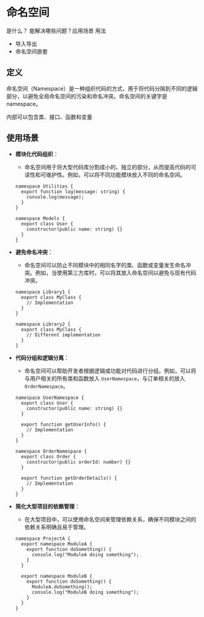 # 命名空间
是什么？
能解决哪些问题？应用场景
用法
* 导入导出
* 命名空间嵌套

## 定义
命名空间（Namespace）是一种组织代码的方式，用于将代码分隔到不同的逻辑部分，以避免全局命名空间的污染和命名冲突。命名空间的关键字是 namespace。

内部可以包含类、接口、函数和变量

## 使用场景
- **模块化代码组织**：
    - 命名空间用于将大型代码库分割成小的、独立的部分，从而提高代码的可读性和可维护性。例如，可以将不同功能模块放入不同的命名空间。
    
    ```tsx
    namespace Utilities {
      export function log(message: string) {
        console.log(message);
      }
    }
    
    namespace Models {
      export class User {
        constructor(public name: string) {}
      }
    }
    
    ```
    
- **避免命名冲突**：
    - 命名空间可以防止不同模块中的相同名字的类、函数或变量发生命名冲突。例如，当使用第三方库时，可以将其放入命名空间以避免与现有代码冲突。
    
    ```tsx
    namespace Library1 {
      export class MyClass {
        // Implementation
      }
    }
    
    namespace Library2 {
      export class MyClass {
        // Different implementation
      }
    }
    
    ```
    
- **代码分组和逻辑分离**：
    - 命名空间可以帮助开发者根据逻辑或功能对代码进行分组。例如，可以将与用户相关的所有类和函数放入 `UserNamespace`，与订单相关的放入 `OrderNamespace`。
    
    ```tsx
    namespace UserNamespace {
      export class User {
        constructor(public name: string) {}
      }
    
      export function getUserInfo() {
        // Implementation
      }
    }
    
    namespace OrderNamespace {
      export class Order {
        constructor(public orderId: number) {}
      }
    
      export function getOrderDetails() {
        // Implementation
      }
    }
    
    ```
    
- **简化大型项目的依赖管理**：
    - 在大型项目中，可以使用命名空间来管理依赖关系，确保不同模块之间的依赖关系明确且易于管理。
    
    ```tsx
    namespace ProjectA {
      export namespace ModuleA {
        export function doSomething() {
          console.log("ModuleA doing something");
        }
      }
    
      export namespace ModuleB {
        export function doSomething() {
          ModuleA.doSomething();
          console.log("ModuleB doing something");
        }
      }
    }
    
    ```
